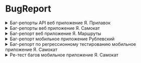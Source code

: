 # BugReport
<details>
<summary>Баг-репорты API веб приложение Я. Прилавок</summary>
  
![imageup.ru](https://imageup.ru/img266/4581118/bag-report-api-ia-samokat.png)
![imageup.ru](https://imageup.ru/img104/4581123/bag-report-api-prilozhenie-ia-samokat.png)

</details>

<details>
<summary>Баг-репорты веб приложение Я. Самокат</summary>
  
![imageup.ru](https://imageup.ru/img199/4581163/bag-report-veb-prilozhenie-ia-samokat.png)
![imageup.ru](https://imageup.ru/img257/4581165/bag-report-prilozhenie-iandeks-samokat.png)
</details>

<details>
<summary>Баг-репорт веб приложение Я. Маршруты</summary>

![imageup.ru](https://imageup.ru/img92/4581176/bag-report-iandeks-marshruty.jpg)
</details>

<details>
<summary>Баг-репорт мобильное приложение Рублевский</summary>

![imageup.ru](https://imageup.ru/img1/4581188/bag-reporty-mob-prilozhenie-rublevskii.jpg)
</details>

<details>
<summary>Баг-репорт по регрессионному тестированию мобильное приложение Я. Самокат</summary>

![imageup.ru](https://imageup.ru/img184/4581185/bag-report-regress.png)
![imageup.ru](https://imageup.ru/img190/4581192/bag-report-po-regressionnomu-testirovaniiu.png)
![imageup.ru](https://imageup.ru/img8/4581194/bag-report-po-regressionnomu-testirovaniiu1.png)
</details>

<details>
<summary>Ре-тест багов мобильное приложение Я. Самокат</summary>

![imageup.ru](https://imageup.ru/img179/4581207/re-test-ispravlen.png)
![imageup.ru](https://imageup.ru/img188/4581208/re-test.png)
</details>

